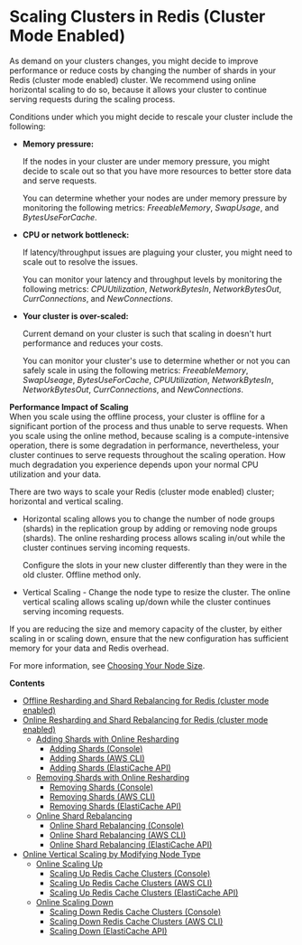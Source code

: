 # Scaling Clusters in Redis \(Cluster Mode Enabled\)<a name="scaling-redis-cluster-mode-enabled"></a>

As demand on your clusters changes, you might decide to improve performance or reduce costs by changing the number of shards in your Redis \(cluster mode enabled\) cluster\. We recommend using online horizontal scaling to do so, because it allows your cluster to continue serving requests during the scaling process\.

Conditions under which you might decide to rescale your cluster include the following:
+ **Memory pressure:**

  If the nodes in your cluster are under memory pressure, you might decide to scale out so that you have more resources to better store data and serve requests\.

  You can determine whether your nodes are under memory pressure by monitoring the following metrics: *FreeableMemory*, *SwapUsage*, and *BytesUseForCache*\.
+ **CPU or network bottleneck:**

  If latency/throughput issues are plaguing your cluster, you might need to scale out to resolve the issues\.

  You can monitor your latency and throughput levels by monitoring the following metrics: *CPUUtilization*, *NetworkBytesIn*, *NetworkBytesOut*, *CurrConnections*, and *NewConnections*\.
+ **Your cluster is over\-scaled:**

  Current demand on your cluster is such that scaling in doesn't hurt performance and reduces your costs\.

  You can monitor your cluster's use to determine whether or not you can safely scale in using the following metrics: *FreeableMemory*, *SwapUseage*, *BytesUseForCache*, *CPUUtilization*, *NetworkBytesIn*, *NetworkBytesOut*, *CurrConnections*, and *NewConnections*\.

**Performance Impact of Scaling**  
When you scale using the offline process, your cluster is offline for a significant portion of the process and thus unable to serve requests\. When you scale using the online method, because scaling is a compute\-intensive operation, there is some degradation in performance, nevertheless, your cluster continues to serve requests throughout the scaling operation\. How much degradation you experience depends upon your normal CPU utilization and your data\.

There are two ways to scale your Redis \(cluster mode enabled\) cluster; horizontal and vertical scaling\.
+ Horizontal scaling allows you to change the number of node groups \(shards\) in the replication group by adding or removing node groups \(shards\)\. The online resharding process allows scaling in/out while the cluster continues serving incoming requests\. 

  Configure the slots in your new cluster differently than they were in the old cluster\. Offline method only\.
+ Vertical Scaling \- Change the node type to resize the cluster\. The online vertical scaling allows scaling up/down while the cluster continues serving incoming requests\.

If you are reducing the size and memory capacity of the cluster, by either scaling in or scaling down, ensure that the new configuration has sufficient memory for your data and Redis overhead\. 

For more information, see [Choosing Your Node Size](nodes-select-size.md#CacheNodes.SelectSize)\.

**Contents**
+ [Offline Resharding and Shard Rebalancing for Redis \(cluster mode enabled\)](redis-cluster-resharding-offline.md)
+ [Online Resharding and Shard Rebalancing for Redis \(cluster mode enabled\)](redis-cluster-resharding-online.md)
  + [Adding Shards with Online Resharding](redis-cluster-resharding-online.md#redis-cluster-resharding-online-add)
    + [Adding Shards \(Console\)](redis-cluster-resharding-online.md#redis-cluster-resharding-online-add-console)
    + [Adding Shards \(AWS CLI\)](redis-cluster-resharding-online.md#redis-cluster-resharding-online-add-cli)
    + [Adding Shards \(ElastiCache API\)](redis-cluster-resharding-online.md#redis-cluster-resharding-online-add-api)
  + [Removing Shards with Online Resharding](redis-cluster-resharding-online.md#redis-cluster-resharding-online-remove)
    + [Removing Shards \(Console\)](redis-cluster-resharding-online.md#redis-cluster-resharding-online-remove-console)
    + [Removing Shards \(AWS CLI\)](redis-cluster-resharding-online.md#redis-cluster-resharding-online-remove-cli)
    + [Removing Shards \(ElastiCache API\)](redis-cluster-resharding-online.md#redis-cluster-resharding-online-remove-api)
  + [Online Shard Rebalancing](redis-cluster-resharding-online.md#redis-cluster-resharding-online-rebalance)
    + [Online Shard Rebalancing \(Console\)](redis-cluster-resharding-online.md#redis-cluster-resharding-online-rebalance-console)
    + [Online Shard Rebalancing \(AWS CLI\)](redis-cluster-resharding-online.md#redis-cluster-resharding-online-rebalance-cli)
    + [Online Shard Rebalancing \(ElastiCache API\)](redis-cluster-resharding-online.md#redis-cluster-resharding-online-rebalance-api)
+ [Online Vertical Scaling by Modifying Node Type](redis-cluster-vertical-scaling.md)
  + [Online Scaling Up](redis-cluster-vertical-scaling-scaling-up.md)
    + [Scaling Up Redis Cache Clusters \(Console\)](redis-cluster-vertical-scaling-scaling-up.md#redis-cluster-vertical-scaling-console)
    + [Scaling Up Redis Cache Clusters \(AWS CLI\)](redis-cluster-vertical-scaling-scaling-up.md#Scaling.RedisStandalone.ScaleUp.CLI)
    + [Scaling Up Redis Cache Clusters \(ElastiCache API\)](redis-cluster-vertical-scaling-scaling-up.md#VeticalScaling.RedisReplGrps.ScaleUp.API)
  + [Online Scaling Down](redis-cluster-vertical-scaling-scaling-down.md)
    + [Scaling Down Redis Cache Clusters \(Console\)](redis-cluster-vertical-scaling-scaling-down.md#redis-cluster-vertical-scaling-down-console)
    + [Scaling Down Redis Cache Clusters \(AWS CLI\)](redis-cluster-vertical-scaling-scaling-down.md#Scaling.RedisStandalone.ScaleDown.CLI)
    + [Scaling Down \(ElastiCache API\)](redis-cluster-vertical-scaling-scaling-down.md#Scaling.Vertical.ScaleDown.API)